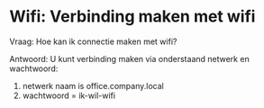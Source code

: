# Wifi: Verbinding maken met wifi

Vraag:
Hoe kan ik connectie maken met wifi?

Antwoord:
U kunt verbinding maken via onderstaand netwerk en wachtwoord:

1. netwerk naam is office.company.local
2. wachtwoord = ik-wil-wifi